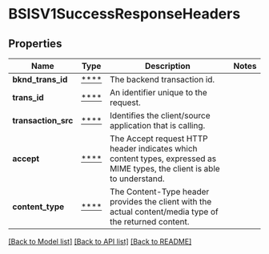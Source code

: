 # BSISV1SuccessResponseHeaders

## Properties
Name | Type | Description | Notes
------------ | ------------- | ------------- | -------------
**bknd_trans_id** | [****](.md) | The backend transaction id. | 
**trans_id** | [****](.md) | An identifier unique to the request. | 
**transaction_src** | [****](.md) | Identifies the client/source application that is calling. | 
**accept** | [****](.md) | The Accept request HTTP header indicates which content types, expressed as MIME types, the client is able to understand. | 
**content_type** | [****](.md) | The Content-Type header provides the client with the actual content/media type of the returned content. | 

[[Back to Model list]](../../README.md#documentation-for-models) [[Back to API list]](../../README.md#documentation-for-api-endpoints) [[Back to README]](../../README.md)

